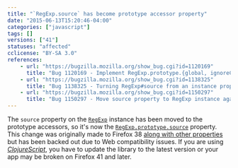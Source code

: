 ```yaml
---
title: "`RegExp.source` has become prototype accessor property"
date: "2015-06-13T15:20:46-04:00"
categories: ["javascript"]
tags: []
versions: ["41"]
statuses: "affected"
cclicense: "BY-SA 3.0"
references:
    - url: "https://bugzilla.mozilla.org/show_bug.cgi?id=1120169"
      title: "Bug 1120169 - Implement RegExp.prototype.{global, ignoreCase, multiline, source, sticky, unicode}"
    - url: "https://bugzilla.mozilla.org/show_bug.cgi?id=1138325"
      title: "Bug 1138325 - Turning RegExp#source from an instance property into an accessor breaks ClojureScript apps"
    - url: "https://bugzilla.mozilla.org/show_bug.cgi?id=1150297"
      title: "Bug 1150297 - Move source property to RegExp instance again."
---
```

The `source` property on the [`RegExp`](https://developer.mozilla.org/en-US/docs/Web/JavaScript/Reference/Global_Objects/RegExp) instance has been moved to the prototype accessors, so it's now the [`RegExp.prototype.source`](https://developer.mozilla.org/en-US/docs/Web/JavaScript/Reference/Global_Objects/RegExp/source) property. This change was originally made to Firefox 38 [along with other properties](https://www.fxsitecompat.com/en-CA/docs/2015/regexp-global-ignorecase-multiline-and-sticky-properties-are-now-prototype-accessor-properties/) but has been backed out due to Web compatibility issues. If you are using [*ClojureScript*](https://github.com/clojure/clojurescript), you have to update the library to the latest version or your app may be broken on Firefox 41 and later.
